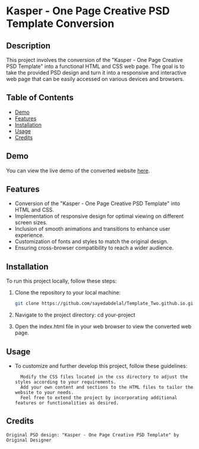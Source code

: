 # Kasper - One Page Creative PSD Template Conversion

## Description

This project involves the conversion of the "Kasper - One Page Creative PSD Template" into a functional HTML and CSS web page. The goal is to take the provided PSD design and turn it into a responsive and interactive web page that can be easily accessed on various devices and browsers.

## Table of Contents

- [Demo](#demo)
- [Features](#features)
- [Installation](#installation)
- [Usage](#usage)
- [Credits](#credits)

## Demo

You can view the live demo of the converted website [here](https://sayedabdelal.github.io/Template_Two/).

## Features

- Conversion of the "Kasper - One Page Creative PSD Template" into HTML and CSS.
- Implementation of responsive design for optimal viewing on different screen sizes.
- Inclusion of smooth animations and transitions to enhance user experience.
- Customization of fonts and styles to match the original design.
- Ensuring cross-browser compatibility to reach a wider audience.

## Installation

To run this project locally, follow these steps:

1. Clone the repository to your local machine:

   ```bash
   git clone https://github.com/sayedabdelal/Template_Two.github.io.git
2. Navigate to the project directory:
    cd your-project
3. Open the index.html file in your web browser to view the converted web page.

## Usage
- To customize and further develop this project, follow these guidelines:

        Modify the CSS files located in the css directory to adjust the styles according to your requirements.
        Add your own content and sections to the HTML files to tailor the website to your needs.
        Feel free to extend the project by incorporating additional features or functionalities as desired.

## Credits
    Original PSD design: "Kasper - One Page Creative PSD Template" by Original Designer
